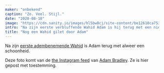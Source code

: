 ```yaml
---
maker: "onbekend"
caption: "Zo. Veel. Stijl."
date: "2020-08-10"
image: "https://cdn.sanity.io/images/hl5bw8cj/site-content/be12610ca753f520a5ddebc6f034358551d9939c-1080x1349.jpg"
intro: "Na zijn eerste verbluffende Wahid Adam is hij terug met een nieuwe schoonheid."
title: "Nog een Wahid gilet door Adam"
---
```



Na zijn [eerste adembenemende Wahid](/showcase/wahid-by-adam/) is Adam terug met alweer een schoonheid.

<Note>

Deze foto komt van de [the Instagram feed](https://www.instagram.com/p/CDPh9MbhWuH/) van [Adam Bradley](https://www.instagram.com/grandmarquess/). 
Ze is hier gepost met toestemming.

</Note>

